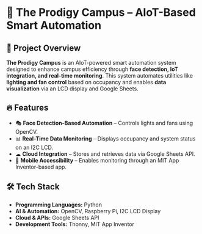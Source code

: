 # 🚀 The Prodigy Campus – AIoT-Based Smart Automation  

## 📌 Project Overview  
**The Prodigy Campus** is an AIoT-powered smart automation system designed to enhance campus efficiency through **face detection, IoT integration, and real-time monitoring**. This system automates utilities like **lighting and fan control** based on occupancy and enables **data visualization** via an LCD display and Google Sheets.  

## 🔥 Features  
- 🎭 **Face Detection-Based Automation** – Controls lights and fans using OpenCV.  
- 📊 **Real-Time Data Monitoring** – Displays occupancy and system status on an I2C LCD.  
- ☁ **Cloud Integration** – Stores and retrieves data via Google Sheets API.  
- 📱 **Mobile Accessibility** – Enables monitoring through an MIT App Inventor-based app.  

## 🛠 Tech Stack  
- **Programming Languages:** Python  
- **AI & Automation:** OpenCV, Raspberry Pi, I2C LCD Display  
- **Cloud & APIs:** Google Sheets API  
- **Development Tools:** Thonny, MIT App Inventor  

